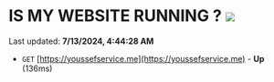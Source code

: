 # IS MY WEBSITE RUNNING ? [![](https://img.shields.io/static/v1?label=Sponsor&message=%E2%9D%A4&logo=GitHub&color=%23fe8e86)](https://github.com/sponsors/Youssef-Lehmam)

Last updated: **7/13/2024, 4:44:28 AM**

- `GET` [https://youssefservice.me](https://youssefservice.me) - **Up** (136ms)
